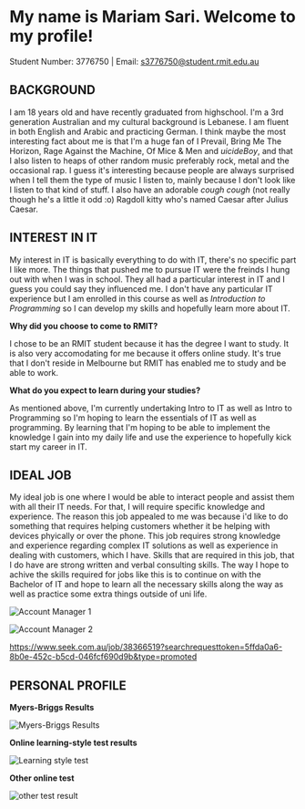 # **My name is Mariam Sari. Welcome to my profile!**
  
Student Number: 3776750        |               Email: s3776750@student.rmit.edu.au

## **BACKGROUND**

I am 18 years old and have recently graduated from highschool. I'm a 3rd generation Australian and my cultural background is Lebanese. I am fluent in both English and Arabic and practicing German. I think maybe the most interesting fact about me is that I'm a huge fan of I Prevail, Bring Me The Horizon, Rage Against the Machine, Of Mice & Men and $uicideBoy$, and that I also listen to heaps of other random music preferably rock, metal and the occasional rap. I guess it's interesting because people are always surprised when I tell them the type of music I listen to, mainly because I don't look like I listen to that kind of stuff. I also have an adorable *cough cough* (not really though he's a little it odd :o) Ragdoll kitty who's named Caesar after Julius Caesar.  

## **INTEREST IN IT** 

My interest in IT is basically everything to do with IT, there's no specific part I like more. The things that pushed me to pursue IT were the freinds I hung out with when I was in school. They all had a particular interest in IT and I guess you could say they influenced me. I don't have any particular IT experience but I am enrolled in this course as well as *Introduction to Programming* so I can develop my skills and hopefully learn more about IT. 

**Why did you choose to come to RMIT?**

I chose to be an RMIT student because it has the degree I want to study. It is also very accomodating for me because it offers online study. It's true that I don't reside in Melbourne but RMIT has enabled me to study and be able to work.

**What do you expect to learn during your studies?**

As mentioned above, I'm currently undertaking Intro to IT as well as Intro to Programming so I'm hoping to learn the essentials of IT as well as programming. By learning that I'm hoping to be able to implement the knowledge I gain into my daily life and use the experience to hopefully kick start my career in IT.

## **IDEAL JOB**

My ideal job is one where I would be able to interact people and assist them with all their IT needs. For that, I will require specific knowledge and experience. The reason this job appealed to me was because i'd like to do something that requires helping customers whether it be helping with devices phyically or over the phone. This job requires strong knowledge and experience regarding complex IT solutions as well as experience in dealing with customers, which I have. Skills that are required in this job, that I do have are strong written and verbal consulting skills. The way I hope to achive the skills required for jobs like this is to continue on with the Bachelor of IT and hope to learn all the necessary skills along the way as well as practice some extra things outside of uni life. 



![Account Manager 1](https://user-images.githubusercontent.com/48013177/54404855-e6536600-4728-11e9-970d-32f212e6a58b.png)

![Account Manager 2](https://user-images.githubusercontent.com/48013177/54404905-084ce880-4729-11e9-9ba4-a6b7ccd54cbe.png)

https://www.seek.com.au/job/38366519?searchrequesttoken=5ffda0a6-8b0e-452c-b5cd-046fcf690d9b&type=promoted


## **PERSONAL PROFILE**

**Myers-Briggs Results**

![Myers-Briggs Results](https://user-images.githubusercontent.com/48013177/54416354-39421300-4753-11e9-9656-b2e0f9695aa5.png)

**Online learning-style test results**

![Learning style test](https://user-images.githubusercontent.com/48013177/54416669-30057600-4754-11e9-9997-c4779ae3a59f.png)

**Other online test**

![other test result](https://user-images.githubusercontent.com/48013177/54417348-051c2180-4756-11e9-9bab-5d9f393c53ad.png)













